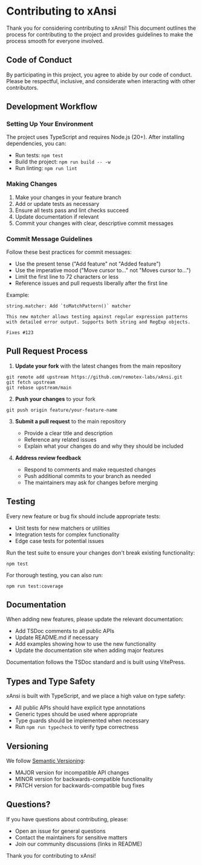 # Contributing to xAnsi
Thank you for considering contributing to xAnsi! This document outlines the process for contributing to 
the project and provides guidelines to make the process smooth for everyone involved.

## Code of Conduct
By participating in this project, you agree to abide by our code of conduct. 
Please be respectful, inclusive, and considerate when interacting with other contributors.

## Development Workflow
### Setting Up Your Environment

The project uses TypeScript and requires Node.js (20+). After installing dependencies, you can:

- Run tests: `npm test`
- Build the project: `npm run build -- -w`
- Run linting: `npm run lint`

### Making Changes

1. Make your changes in your feature branch
2. Add or update tests as necessary
3. Ensure all tests pass and lint checks succeed
4. Update documentation if relevant
5. Commit your changes with clear, descriptive commit messages

### Commit Message Guidelines
Follow these best practices for commit messages:

- Use the present tense ("Add feature" not "Added feature")
- Use the imperative mood ("Move cursor to..." not "Moves cursor to...")
- Limit the first line to 72 characters or less
- Reference issues and pull requests liberally after the first line

Example:
```
string.matcher: Add `toMatchPattern()` matcher

This new matcher allows testing against regular expression patterns
with detailed error output. Supports both string and RegExp objects.

Fixes #123
```

## Pull Request Process
1. **Update your fork** with the latest changes from the main repository

```shell script
git remote add upstream https://github.com/remotex-labs/xAnsi.git
git fetch upstream
git rebase upstream/main
```

2. **Push your changes** to your fork
```shell script
git push origin feature/your-feature-name
```

3. **Submit a pull request** to the main repository
    - Provide a clear title and description
    - Reference any related issues
    - Explain what your changes do and why they should be included

4. **Address review feedback**
    - Respond to comments and make requested changes
    - Push additional commits to your branch as needed
    - The maintainers may ask for changes before merging

## Testing
Every new feature or bug fix should include appropriate tests:

- Unit tests for new matchers or utilities
- Integration tests for complex functionality
- Edge case tests for potential issues

Run the test suite to ensure your changes don't break existing functionality:

```shell script
npm test
```


For thorough testing, you can also run:

```shell script
npm run test:coverage
```

## Documentation

When adding new features, please update the relevant documentation:

- Add TSDoc comments to all public APIs
- Update README.md if necessary
- Add examples showing how to use the new functionality
- Update the documentation site when adding major features

Documentation follows the TSDoc standard and is built using VitePress.

## Types and Type Safety

xAnsi is built with TypeScript, and we place a high value on type safety:

- All public APIs should have explicit type annotations
- Generic types should be used where appropriate
- Type guards should be implemented when necessary
- Run `npm run typecheck` to verify type correctness

## Versioning

We follow [Semantic Versioning](https://semver.org/):

- MAJOR version for incompatible API changes
- MINOR version for backwards-compatible functionality
- PATCH version for backwards-compatible bug fixes

## Questions?

If you have questions about contributing, please:

- Open an issue for general questions
- Contact the maintainers for sensitive matters
- Join our community discussions (links in README)

Thank you for contributing to xAnsi!
